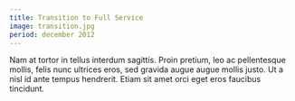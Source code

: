 ```yaml
---
title: Transition to Full Service
image: transition.jpg
period: december 2012
---
```

Nam at tortor in tellus interdum sagittis. Proin pretium, leo ac pellentesque mollis, felis nunc ultrices eros, sed gravida augue augue mollis justo. Ut a nisl id ante tempus hendrerit. Etiam sit amet orci eget eros faucibus tincidunt.
